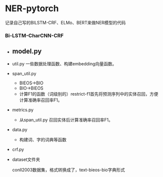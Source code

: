 # NER-pytorch
记录自己写的BILSTM-CRF、ELMo、BERT来做NER模型的代码

### Bi-LSTM-CharCNN-CRF

- model.py
  - 
- util.py  一些数据处理函数、构建embedding向量函数。
- span_util.py  
  - BIEOS->BIO 
  - BIO->BIEOS
  - 计算F1的函数（词级别的）restrict-f1首先将预测序列中的实体召回，方便计算准确率召回率F1。

- metrics.py

  - 从span_util.py 召回实体后计算准确率召回率F1。

- data.py

  - 构建词、字的词典等函数

- crf.py

- dataset文件夹

  conll2003数据集，格式转换成了，text-bieos-bio字典形式

  

  

  

  

  